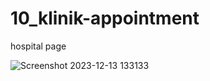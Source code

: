 # 10_klinik-appointment
 hospital page

![Screenshot 2023-12-13 133133](https://github.com/Jeel1312/10_klinik-appointment/assets/153166867/524032a5-6d68-40f0-a1c0-be37b42b390a)
